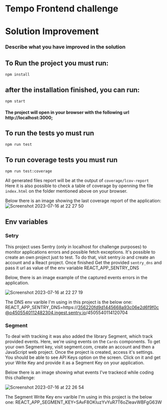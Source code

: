 # Tempo Frontend challenge

# Solution Improvement

### Describe what you have improved in the solution

## To Run the project you must run:

```
npm install
```

## after the installation finished, you can run:

```
npm start
```

#### The project will open in your browser with the following url http://localhost:3000;

## To run the tests yo must run

```
npm run test
```

## To run coverage tests you must run

```
npm run test:coverage
```

All generated files report will be at the output of `coverage/lcov-report` </br>
Here it is also possible to check a table of coverage by openning the file `index.html` on the folder mentioned above on your browser.

Below there is an image showing the last coverage report of the application:
![Screenshot 2023-07-16 at 22 27 50](https://github.com/luizfm/MORAIS_fe_LUIZ_exercise/assets/45155140/4a370562-fc6f-4806-ba39-90d0a078c98a)


## Env variables

### Setry

This project uses Sentry (only in localhost for challenge purposes) to monitor applications errors and possible fetch exceptions.
It's possible to create an own project just to test. To do that, visit sentry.io and create an account and a React project. Once finished
Get the provided `sentry_dns` and pass it url as value of the env variable REACT_APP_SENTRY_DNS

Below, there is an image example of the captured events errors in the application.

![Screenshot 2023-07-16 at 22 27 19](https://github.com/luizfm/MORAIS_fe_LUIZ_exercise/assets/45155140/8c5c838f-a8ba-4c6b-8403-da5c0f9d0bc0)



The DNS env varible I'm using in this project is the below one:
REACT_APP_SENTRY_DNS=https://356220fd9d1445668a93c06e2d6f9f0c@o4505540112482304.ingest.sentry.io/4505540114120704

### Segment

To deal with tracking it was also added the library Segment, which track provided events. Here, we're using events on the `Cards` components.
To get your own Segment key, visit segment.com, create an account and then a JavaScript web project. Once the project is created, access it's settings. <br />
You should be able to see API Keys option on the screen. Click on it and get your Write Key and provide it as a Segment Key on your application.

Below there is an image showing what events I've trackecd while coding this challenge:

![Screenshot 2023-07-16 at 22 26 54](https://github.com/luizfm/MORAIS_fe_LUIZ_exercise/assets/45155140/b1cd82d0-f7d7-4f73-b1d9-65bfa284554f)


The Segment Write Key env varible I'm using in this project is the below one:
REACT_APP_SEGMENT_KEY=SAvF8OKIuzYvYuR7T6oZleavWBFgG63W


